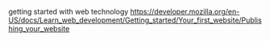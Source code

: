 getting started with web technology
https://developer.mozilla.org/en-US/docs/Learn_web_development/Getting_started/Your_first_website/Publishing_your_website
